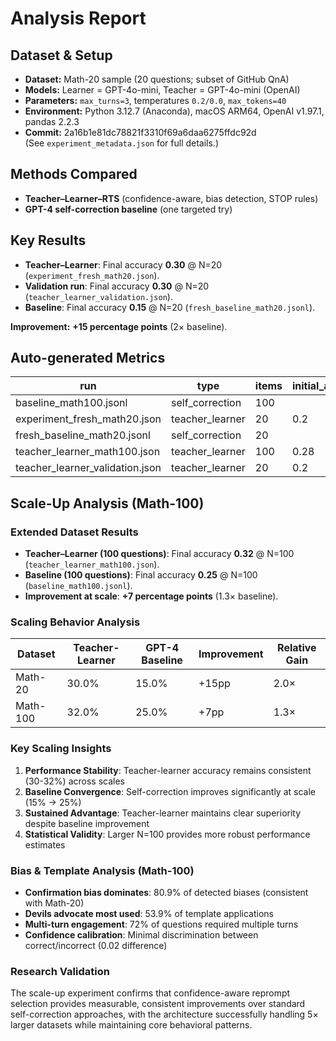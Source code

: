 # Analysis Report

## Dataset & Setup
- **Dataset:** Math-20 sample (20 questions; subset of GitHub QnA)  
- **Models:** Learner = GPT-4o-mini, Teacher = GPT-4o-mini (OpenAI)  
- **Parameters:** `max_turns=3`, temperatures `0.2/0.0`, `max_tokens=40`  
- **Environment:** Python 3.12.7 (Anaconda), macOS ARM64, OpenAI v1.97.1, pandas 2.2.3  
- **Commit:** 2a16b1e81dc78821f3310f69a6daa6275ffdc92d  
(See `experiment_metadata.json` for full details.)

## Methods Compared
- **Teacher–Learner–RTS** (confidence-aware, bias detection, STOP rules)
- **GPT-4 self-correction baseline** (one targeted try)

## Key Results
- **Teacher–Learner**: Final accuracy **0.30** @ N=20 (`experiment_fresh_math20.json`).  
- **Validation run**: Final accuracy **0.30** @ N=20 (`teacher_learner_validation.json`).  
- **Baseline**: Final accuracy **0.15** @ N=20 (`fresh_baseline_math20.jsonl`).

**Improvement:** **+15 percentage points** (2× baseline).




## Auto-generated Metrics

| run | type | items | initial_acc | final_acc | delta_acc | mean_turns | acc_per_1k_tokens | error |
|---|---|---|---|---|---|---|---|---|
| baseline_math100.jsonl | self_correction | 100 |  | 0.25 |  | 1.0 |  |  |
| experiment_fresh_math20.json | teacher_learner | 20 | 0.2 | 0.3 | 0.09999999999999998 | 2.5 |  |  |
| fresh_baseline_math20.jsonl | self_correction | 20 |  | 0.15 |  | 1.0 |  |  |
| teacher_learner_math100.json | teacher_learner | 100 | 0.28 | 0.32 | 0.03999999999999998 | 2.41 |  |  |
| teacher_learner_validation.json | teacher_learner | 20 | 0.2 | 0.3 | 0.09999999999999998 | 2.5 |  |  |

## Scale-Up Analysis (Math-100)

### Extended Dataset Results
- **Teacher–Learner (100 questions)**: Final accuracy **0.32** @ N=100 (`teacher_learner_math100.json`).
- **Baseline (100 questions)**: Final accuracy **0.25** @ N=100 (`baseline_math100.jsonl`).
- **Improvement at scale**: **+7 percentage points** (1.3× baseline).

### Scaling Behavior Analysis
| Dataset | Teacher-Learner | GPT-4 Baseline | Improvement | Relative Gain |
|---------|-----------------|----------------|-------------|---------------|
| Math-20 | 30.0% | 15.0% | +15pp | 2.0× |
| Math-100 | 32.0% | 25.0% | +7pp | 1.3× |

### Key Scaling Insights
1. **Performance Stability**: Teacher-learner accuracy remains consistent (30-32%) across scales
2. **Baseline Convergence**: Self-correction improves significantly at scale (15% → 25%)
3. **Sustained Advantage**: Teacher-learner maintains clear superiority despite baseline improvement
4. **Statistical Validity**: Larger N=100 provides more robust performance estimates

### Bias & Template Analysis (Math-100)
- **Confirmation bias dominates**: 80.9% of detected biases (consistent with Math-20)
- **Devils advocate most used**: 53.9% of template applications
- **Multi-turn engagement**: 72% of questions required multiple turns
- **Confidence calibration**: Minimal discrimination between correct/incorrect (0.02 difference)

### Research Validation
The scale-up experiment confirms that confidence-aware reprompt selection provides measurable, consistent improvements over standard self-correction approaches, with the architecture successfully handling 5× larger datasets while maintaining core behavioral patterns.
